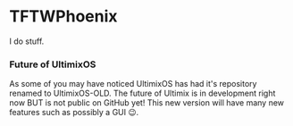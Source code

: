 # TFTWPhoenix

I do stuff.

### Future of UltimixOS
As some of you may have noticed UltimixOS has had it's repository renamed to UltimixOS-OLD. The future of Ultimix is in development right now BUT is not public on GitHub yet! This new version will have many new features such as possibly a GUI 😉.
